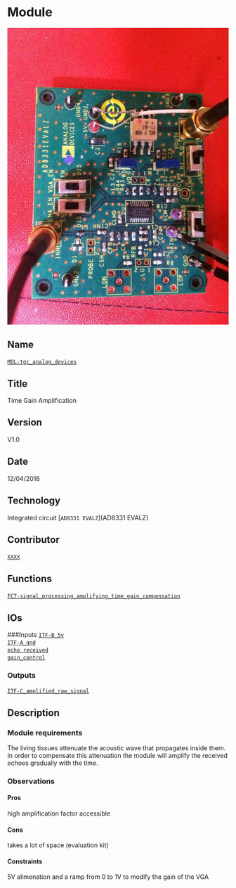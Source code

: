 # Module
![](viewme.jpg)

## Name
[`MDL-tgc_analog_devices`]()

## Title
Time Gain Amplification

## Version
V1.0  

## Date
12/04/2016  

## Technology
Integrated circuit [`AD8331 EVALZ`](AD8331 EVALZ)

## Contributor
[`XXXX`](../../contributors/CTB-XXXX)  


## Functions  
[`FCT-signal_processing_amplifying_time_gain_compensation`](../../functions/FCT-signal_processing_amplifying_time_gain_compensation)  

## IOs
###Inputs
[`ITF-B_5v`](../../interfaces/ITF-B_5v)  
[`ITF-A_gnd`](../../interfaces/ITF-A_gnd)  
[`echo received`](../../interfaces/IM-C_echo_received)  
[`gain_control`](../../interfaces/ITF-G_gain_control) 

### Outputs
[`ITF-C_amplified_raw_signal`](../../interfaces/ITF-C_amplified_raw_signal)  


## Description

### Module requirements 
The living tissues attenuate the acoustic wave that propagates inside them. 
In order to compensate this attenuation the module will amplify the received echoes gradually with the time.


### Observations

#### Pros
high amplification factor accessible  

#### Cons
takes a lot of space (evaluation kit)   
#### Constraints
5V alimenation and a ramp from 0 to 1V to modify the gain of the VGA  


